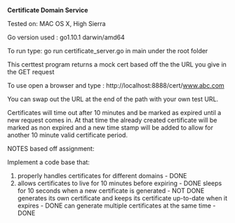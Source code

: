 **Certificate Domain Service**

Tested on: MAC OS X, High Sierra

Go version used :  go1.10.1 darwin/amd64

To run type: go run certificate_server.go in main under the root folder

This certtest program returns a mock cert based off the the URL you give in the GET request

To use open a browser and type : http://localhost:8888/cert/www.abc.com

You can swap out the URL at the end of the path with your own test URL.

Certificates will time out after 10 minutes and be marked as expired until a new request comes in. At that time the already created certificate will be marked as non expired and a new time stamp will be added to allow for another 10 minute valid certificate period.

NOTES based off assignment:

Implement a code base that:

1) properly handles certificates for different domains - DONE
2) allows certificates to live for 10 minutes before expiring - DONE
sleeps for 10 seconds when a new certificate is generated - NOT DONE
generates its own certificate and keeps its certificate up-to-date when it expires - DONE
can generate multiple certificates at the same time - DONE
